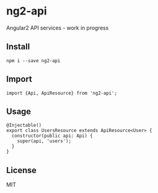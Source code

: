 # ng2-api

Angular2 API services - work in progress

## Install

    npm i --save ng2-api

## Import

    import {Api, ApiResource} from 'ng2-api';

## Usage

    @Injectable()
    export class UsersResource extends ApiResource<User> {
      constructor(public api: Api) {
        super(api, 'users');
      }
    }
    
## License

MIT
